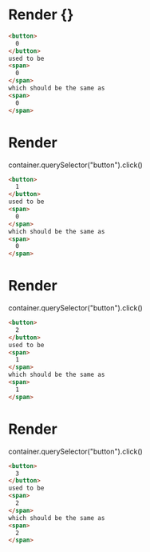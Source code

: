 # Render {}
```html
<button>
  0
</button>
used to be
<span>
  0
</span>
which should be the same as
<span>
  0
</span>
```


# Render 
container.querySelector("button").click()

```html
<button>
  1
</button>
used to be
<span>
  0
</span>
which should be the same as
<span>
  0
</span>
```


# Render 
container.querySelector("button").click()

```html
<button>
  2
</button>
used to be
<span>
  1
</span>
which should be the same as
<span>
  1
</span>
```


# Render 
container.querySelector("button").click()

```html
<button>
  3
</button>
used to be
<span>
  2
</span>
which should be the same as
<span>
  2
</span>
```